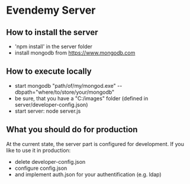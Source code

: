 # Evendemy Server
## How to install the server
* 'npm install' in the server folder
* install mongodb from https://www.mongodb.com

## How to execute locally
* start mongodb "path/of/my/mongod.exe" --dbpath="where/to/store/your/mongodb"
* be sure, that you have a "C:/images" folder (defined in server/developer-config.json)
* start server: node server.js

## What you should do for production
At the current state, the server part is configured for development. If you like to use it in production:
* delete developer-config.json
* configure config.json
* and implement auth.json for your authentification (e.g. ldap)
